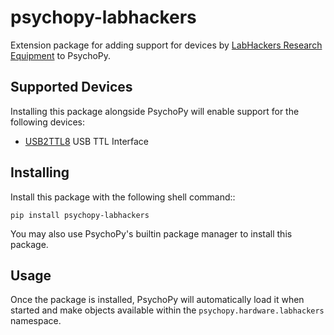 # psychopy-labhackers
Extension package for adding support for devices by [LabHackers Research Equipment](http://labhackers.com/) to PsychoPy.

## Supported Devices

Installing this package alongside PsychoPy will enable support for the following devices:

* [USB2TTL8](http://labhackers.com/usb2ttl8.html) USB TTL Interface
    
## Installing

Install this package with the following shell command:: 

    pip install psychopy-labhackers

You may also use PsychoPy's builtin package manager to install this package.

## Usage

Once the package is installed, PsychoPy will automatically load it when started and make objects available within the
`psychopy.hardware.labhackers` namespace.

